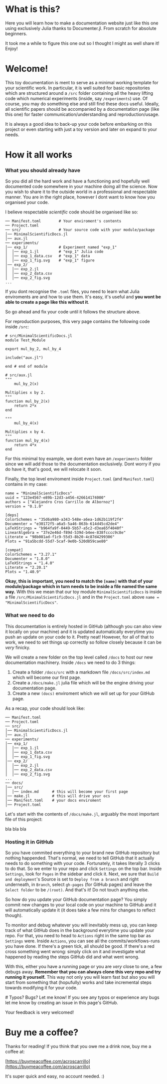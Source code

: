 # What is this?
Here you will learn how to make a documentation website just like this one using exclusively Julia thanks to Documenter.jl. From scratch for absolute beginners.

It took me a while to figure this one out so I thought I might as well share it! Enjoy!


# Welcome!
This toy documentation is ment to serve as a minimal working template for your scientific work. In particular, it is well suited for basic repositories which are structured around a `/src` folder containing all the heavy lifting code which numerical experiments (inside, say `/experiments`) use. Of course, you may do something else and still find these docs useful. Ideally, all scientific papers should be accompanied by a documentation page (like this one) for faster communication/understanding and reproduction/usage.  

It is always a good idea to back-up your code before embarking on this project or even starting with just a toy version and later on expand to your needs.

# How it all works
### What you should already have
So you did all the hard work and have a functioning and hopefully well documented code somewhere in your machine doing all the science. Now you wish to share it to the outside world in a professional and respectable manner. You are in the right place, however I dont want to know how you organised your code. 

I believe respectable *scientific* code should be organised like so:
```
── Manifest.toml        # Your enviroment's contents
── Project.toml 
── src/                 # Your source code with your module/package
│── MinimalScientificDocs.jl  
│── aux.jl
── experiments/
│── exp_1/              # Experiment named "exp_1" 
│  │── exp_1.jl         # "exp_1" Julia code
│  │── exp_1_data.csv   # "exp_1" data
│  │── exp_1_fig.svg    # "exp_1" figure
│── exp_2/ 
│  │── exp_2.jl  
│  │── exp_2_data.csv  
│  │── exp_2_fig.svg  
...
```
If you dont recognise the `.toml` files, you need to learn what Julia enviroments are and how to use them. It's easy, it's useful and **you wont be able to create a page like this without it**. 

So go ahead and fix your code until it follows the structure above.

For reproduction purposes, this very page contains the following code inside `/src`:
```
# src/MinimalScientificDocs.jl
module Test_Module

export mul_by_2, mul_by_4

include("aux.jl")

end # end of module
```
```
# src/aux.jl
""" 
    mul_by_2(x)

Multiplies x by 2.
"""
function mul_by_2(x) 
    return 2*x 
end

""" 
    mul_by_4(x)

Multiplies x by 4.
"""
function mul_by_4(x) 
    return 4*x 
end
```
For this minimal toy example, we dont even have an `/experiments` folder since we will add those to the documentation exclusively. Dont worry if you do have it, that's good, we will relocate it soon.

Finally, the top level enviroment inside `Project.toml` (and `Manifest.toml`) contains in my case:
```
name = "MinimalScientificDocs"
uuid = "123e4567-e89b-12d3-a456-426614174000"
authors = ["Alejandro Cros Carrillo de Albornoz"]
version = "0.1.0"

[deps]
ColorSchemes = "35d6a980-a343-548e-a6ea-1d62b119f2f4"
Documenter = "e30172f5-a6a5-5a46-863b-614d45cd2de4"
LaTeXStrings = "b964fa9f-0449-5b57-a5c2-d3ea65f4040f"
LinearAlgebra = "37e2e46d-f89d-539d-b4ee-838fcccc9c8e"
Literate = "98b081ad-f1c9-55d3-8b20-4c87d4299306"
Plots = "91a5bcdd-55d7-5caf-9e0b-520d859cae80"

[compat]
ColorSchemes = "3.27.1"
Documenter = "1.8.0"
LaTeXStrings = "1.4.0"
Literate = "2.20.1"
Plots = "1.40.9"
```
**Okay, this is important, you need to match the `[name]` with that of your module/package which in turn needs to be inside a file named the same way.** With this we mean that our toy module `MinimalScientificDocs` is inside a file `/src/MinimalScientificDocs.jl` and in the `Project.toml` above `name = "MinimalScientificDocs"`.

### What we need to do
This documentation is entirely hosted in GitHub (although you can also view it locally on your machine) and it is updated automatically everytime you push an update on your code to it. Pretty neat! However, for all of that to work, we need to set things up correctly so follow closely because it can be *very* finicky. 

We will create a new folder on the top level called `/docs` to host our new documentation machinery. Inside `/docs` we need to do 3 things: 
1. Create a folder `/docs/src` with a markdown file `/docs/src/index.md` which will become our first page.
2. Create a `/docs/make.jl` julia file which will be the engine driving your documentation page.
3. Create a new `(docs)` enviroment which we will set up for your GitHub page.

As a recap, your code should look like: 
```
── Manifest.toml        
── Project.toml 
── src/                 
│── MinimalScientificDocs.jl  
│── aux.jl
── experiments/
│── exp_1/              
│  │── exp_1.jl         
│  │── exp_1_data.csv   
│  │── exp_1_fig.svg    
│── exp_2/ 
│  │── exp_2.jl  
│  │── exp_2_data.csv  
│  │── exp_2_fig.svg  
...
── docs/
│── src/              
│  │── index.md      # this will become your first page  
│── make.jl          # this will drive your ocs
│── Manifest.toml    # your docs enviroment
│── Project.toml 
```
Let's start with the contents of `/docs/make.jl`, arguably the most important file of this project:



bla bla bla



### Hosting it in GitHub
So you have commited everything to your brand new GitHub repository but nothing happended. That's normal, we need to tell GitHub that it actually needs to do something with your code. Fortunately, it takes literally 3 clicks to do that. So we enter to your repo and click `Settings` on the top bar. Inside `Settings`, look for `Pages` in the sidebar and click it. Next, we sure that `Build and deployment`'s Source is set to `Deploy from a branch` and right underneath, in `Branch`, select `gh-pages` (for GitHub pages) and leave the `Select folder` to be `/(root)`. And that's it! Do not touch anything else. 

So how do you update your GitHub documentation page? You simply commit new changes to your local code on your machine to GitHub and it will automatically update it (it does take a few mins for changes to reflect though). 

To monitor and debug whatever you will inevitably mess up, you can keep track of what GitHub does in the background everytime you update your repo. For that, you need to head to `Actions` right in the same top bar as `Settings` were. Inside `Actions`, you can see all the commits/workflows-runs you have done. If there's a green tick, all should be good. If there's a red cross something went wrong: simply click on it and investigate what happened by reading the steps GitHub did and what went wrong.

With this, either you have a running page or you are *very* close to one, a few debugs away. **Remember that you can always clone this very repo and try running it yourself.** This way not only you will learn fast but also you will start from something that (hopufully) works and take incremental steps towards modifying it for your code. 

# Typos? Bugs? Let me know!
If you see any typos or experience any bugs let me know by creating an issue in this page's GitHub. 

Your feedback is very welcomed!

# Buy me a coffee? 
Thanks for reading! If you think that you owe me a drink now, buy me a coffee at:

[https://buymeacoffee.com/acroscarrillo](https://buymeacoffee.com/acroscarrillo)

It's super quick and easy, no account needed. :)